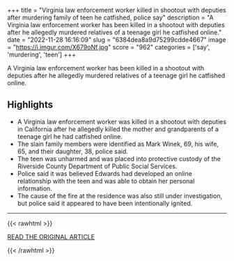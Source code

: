 +++
title = "Virginia law enforcement worker killed in shootout with deputies after murdering family of teen he catfished, police say"
description = "A Virginia law enforcement worker has been killed in a shootout with deputies after he allegedly murdered relatives of a teenage girl he catfished online."
date = "2022-11-28 16:16:09"
slug = "6384dea8a9d75299cdde4667"
image = "https://i.imgur.com/X679oNf.jpg"
score = "962"
categories = ['say', 'murdering', 'teen']
+++

A Virginia law enforcement worker has been killed in a shootout with deputies after he allegedly murdered relatives of a teenage girl he catfished online.

## Highlights

- A Virginia law enforcement worker was killed in a shootout with deputies in California after he allegedly killed the mother and grandparents of a teenage girl he had catfished online.
- The slain family members were identified as Mark Winek, 69, his wife, 65, and their daughter, 38, police said.
- The teen was unharmed and was placed into protective custody of the Riverside County Department of Public Social Services.
- Police said it was believed Edwards had developed an online relationship with the teen and was able to obtain her personal information.
- The cause of the fire at the residence was also still under investigation, but police said it appeared to have been intentionally ignited.

---

{{< rawhtml >}}
  <p class="article-category">
    <a target="_blank" href="https://www.nbcnews.com/news/us-news/virginia-law-enforcement-worker-killed-shootout-deputies-murdering-fam-rcna58903">READ THE ORIGINAL ARTICLE</a>
  </p>
{{< /rawhtml >}}
